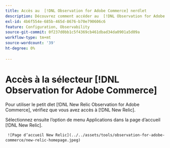 ```yaml
---
title: Accès au  [!DNL Observation for Adobe Commerce] nerdlet
description: Découvrez comment accéder au  [!DNL Observation for Adobe Commerce] nerdlet.
exl-id: 4b6f554e-685b-465d-8676-b70e790606c6
feature: Configuration, Observability
source-git-commit: 0f237d0bb1c5f4369cb461dbad34da0901a5d09a
workflow-type: tm+mt
source-wordcount: '39'
ht-degree: 0%

---
```


# Accès à la sélecteur [!DNL Observation for Adobe Commerce]

Pour utiliser le petit dlet [!DNL New Relic Observation for Adobe Commerce], vérifiez que vous avez accès à [!DNL New Relic].

Sélectionnez ensuite l’option de menu Applications dans la page d’accueil [!DNL New Relic].

     ![Page d’accueil New Relic](../../assets/tools/observation-for-adobe-commerce/new-relic-homepage.jpeg)
